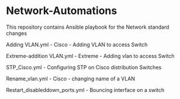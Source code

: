 # Network-Automations

This repository contains Ansible playbook for the Network standard changes

Adding VLAN.yml - Cisco - Adding VLAN to access Switch

Extreme-addition VLAN.yml - Extreme - Adding vlan to access Switch

STP_Cisco.yml - Configuring STP on Cisco distribution Switches

Rename_vlan.yml - Cisco - changing name of a VLAN

Restart_disableddown_ports.yml - Bouncing interface on a switch
